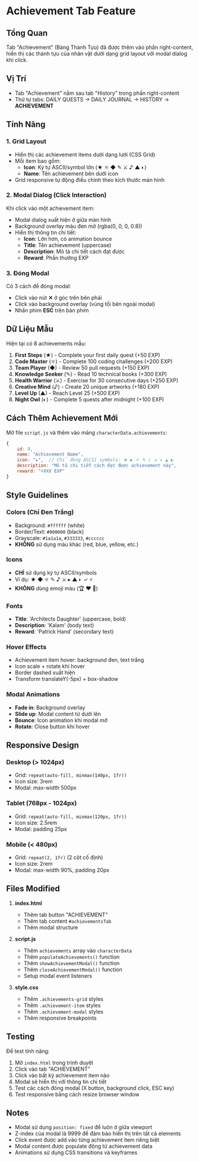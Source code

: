 # Achievement Tab Feature

## Tổng Quan
Tab "Achievement" (Bảng Thành Tựu) đã được thêm vào phần right-content, hiển thị các thành tựu của nhân vật dưới dạng grid layout với modal dialog khi click.

## Vị Trí
- Tab "Achievement" nằm sau tab "History" trong phần right-content
- Thứ tự tabs: DAILY QUESTS → DAILY JOURNAL → HISTORY → **ACHIEVEMENT**

## Tính Năng

### 1. Grid Layout
- Hiển thị các achievement items dưới dạng lưới (CSS Grid)
- Mỗi item bao gồm:
  - **Icon**: Ký tự ASCII/symbol lớn (★ ⚛ ◆ ✎ ⚔ ♪ ▲ ◐)
  - **Name**: Tên achievement bên dưới icon
- Grid responsive tự động điều chỉnh theo kích thước màn hình

### 2. Modal Dialog (Click Interaction)
Khi click vào một achievement item:
- Modal dialog xuất hiện ở giữa màn hình
- Background overlay màu đen mờ (rgba(0, 0, 0, 0.8))
- Hiển thị thông tin chi tiết:
  - **Icon**: Lớn hơn, có animation bounce
  - **Title**: Tên achievement (uppercase)
  - **Description**: Mô tả chi tiết cách đạt được
  - **Reward**: Phần thưởng EXP

### 3. Đóng Modal
Có 3 cách để đóng modal:
- Click vào nút **✕** ở góc trên bên phải
- Click vào background overlay (vùng tối bên ngoài modal)
- Nhấn phím **ESC** trên bàn phím

## Dữ Liệu Mẫu

Hiện tại có 8 achievements mẫu:

1. **First Steps** (★) - Complete your first daily quest (+50 EXP)
2. **Code Master** (⚛) - Complete 100 coding challenges (+200 EXP)
3. **Team Player** (◆) - Review 50 pull requests (+150 EXP)
4. **Knowledge Seeker** (✎) - Read 10 technical books (+300 EXP)
5. **Health Warrior** (⚔) - Exercise for 30 consecutive days (+250 EXP)
6. **Creative Mind** (♪) - Create 20 unique artworks (+180 EXP)
7. **Level Up** (▲) - Reach Level 25 (+500 EXP)
8. **Night Owl** (◐) - Complete 5 quests after midnight (+100 EXP)

## Cách Thêm Achievement Mới

Mở file `script.js` và thêm vào mảng `characterData.achievements`:

```javascript
{
    id: 9,
    name: "Achievement Name",
    icon: "★",  // Chỉ dùng ASCII symbols: ★ ◆ ⚛ ✎ ♪ ⚔ ▸ ▲ ◐
    description: "Mô tả chi tiết cách đạt được achievement này",
    reward: "+XXX EXP"
}
```

## Style Guidelines

### Colors (Chỉ Đen Trắng)
- Background: `#ffffff` (white)
- Border/Text: `#000000` (black)
- Grayscale: `#1a1a1a`, `#333333`, `#cccccc`
- **KHÔNG** sử dụng màu khác (red, blue, yellow, etc.)

### Icons
- **CHỈ** sử dụng ký tự ASCII/symbols
- Ví dụ: ★ ◆ ⚛ ✎ ♪ ⚔ ▸ ▲ ◐ ✓ ⚡
- **KHÔNG** dùng emoji màu (🏆 ❤️ 💙)

### Fonts
- **Title**: 'Architects Daughter' (uppercase, bold)
- **Description**: 'Kalam' (body text)
- **Reward**: 'Patrick Hand' (secondary text)

### Hover Effects
- Achievement item hover: background đen, text trắng
- Icon scale + rotate khi hover
- Border dashed xuất hiện
- Transform translateY(-5px) + box-shadow

### Modal Animations
- **Fade in**: Background overlay
- **Slide up**: Modal content từ dưới lên
- **Bounce**: Icon animation khi modal mở
- **Rotate**: Close button khi hover

## Responsive Design

### Desktop (> 1024px)
- Grid: `repeat(auto-fill, minmax(140px, 1fr))`
- Icon size: 3rem
- Modal: max-width 500px

### Tablet (768px - 1024px)
- Grid: `repeat(auto-fill, minmax(120px, 1fr))`
- Icon size: 2.5rem
- Modal: padding 25px

### Mobile (< 480px)
- Grid: `repeat(2, 1fr)` (2 cột cố định)
- Icon size: 2rem
- Modal: max-width 90%, padding 20px

## Files Modified

1. **index.html**
   - Thêm tab button "ACHIEVEMENT"
   - Thêm tab content `#achievementsTab`
   - Thêm modal structure

2. **script.js**
   - Thêm `achievements` array vào `characterData`
   - Thêm `populateAchievements()` function
   - Thêm `showAchievementModal()` function
   - Thêm `closeAchievementModal()` function
   - Setup modal event listeners

3. **style.css**
   - Thêm `.achievements-grid` styles
   - Thêm `.achievement-item` styles
   - Thêm `.achievement-modal` styles
   - Thêm responsive breakpoints

## Testing

Để test tính năng:

1. Mở `index.html` trong trình duyệt
2. Click vào tab "ACHIEVEMENT"
3. Click vào bất kỳ achievement item nào
4. Modal sẽ hiển thị với thông tin chi tiết
5. Test các cách đóng modal (X button, background click, ESC key)
6. Test responsive bằng cách resize browser window

## Notes

- Modal sử dụng `position: fixed` để luôn ở giữa viewport
- Z-index của modal là 9999 để đảm bảo hiển thị trên tất cả elements
- Click event được add vào từng achievement item riêng biệt
- Modal content được populate động từ achievement data
- Animations sử dụng CSS transitions và keyframes


